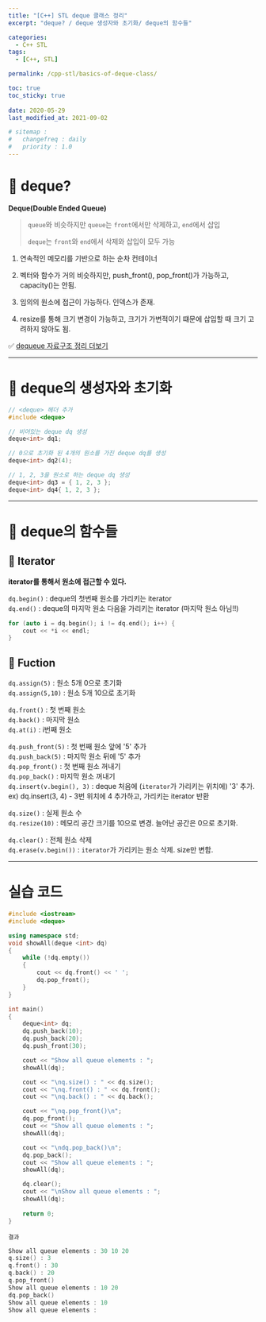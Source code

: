 ```yaml
---
title: "[C++] STL deque 클래스 정리"
excerpt: "deque? / deque 생성자와 초기화/ deque의 함수들"

categories:
  - C++ STL
tags:
  - [C++, STL]

permalink: /cpp-stl/basics-of-deque-class/

toc: true
toc_sticky: true
 
date: 2020-05-29
last_modified_at: 2021-09-02

# sitemap :
#   changefreq : daily
#   priority : 1.0
---
```


# 🦥 deque?
**Deque(Double Ended Queue)**
>`queue`와 비슷하지만 `queue`는 `front`에서만 삭제하고, `end`에서 삽입
>
>`deque`는 `front`와 `end`에서 삭제와 삽입이 모두 가능

1. 연속적인 메모리를 기반으로 하는 순차 컨테이너

2. 벡터와 함수가 거의 비슷하지만, push_front(), pop_front()가 가능하고, capacity()는 안됨.

3. 임의의 원소에 접근이 가능하다. 인덱스가 존재.

4. resize를 통해 크기 변경이 가능하고, 크기가 가변적이기 떄문에 삽입할 때 크기 고려하지 않아도 됨.

✅ [dequeue 자료구조 정리 더보기](https://choiiis.github.io/data-structure/basics-of-stack-queue-and-deque/)

---
# 🦥 deque의 생성자와 초기화

```cpp
// <deque> 헤더 추가
#include <deque>
``` 
```cpp
// 비어있는 deque dq 생성
deque<int> dq1;
```
```cpp
// 0으로 초기화 된 4개의 원소를 가진 deque dq를 생성
deque<int> dq2(4);
```
```cpp  
// 1, 2, 3을 원소로 하는 deque dq 생성
deque<int> dq3 = { 1, 2, 3 };
deque<int> dq4{ 1, 2, 3 };
```

---  
# 🦥 deque의 함수들
## 🌴 Iterator
**iterator를 통해서 원소에 접근할 수 있다.**

``dq.begin()`` : deque의 첫번째 원소를 가리키는 iterator<br>
``dq.end()`` : deque의 마지막 원소 다음을 가리키는 iterator (마지막 원소 아님!!)

```cpp
for (auto i = dq.begin(); i != dq.end(); i++) {
	cout << *i << endl;
}
```

## 🌴 Fuction
``dq.assign(5)`` : 원소 5개 0으로 초기화<br>
``dq.assign(5,10)`` : 원소 5개 10으로 초기화<br>

``dq.front()`` : 첫 번째 원소<br>
``dq.back()`` : 마지막 원소<br>
``dq.at(i)`` : i번째 원소

``dq.push_front(5)`` : 첫 번째 원소 앞에 '5' 추가<br>
``dq.push_back(5)`` : 마지막 원소 뒤에 '5' 추가<br>
``dq.pop_front()`` : 첫 번째 원소 꺼내기<br>
``dq.pop_back()`` : 마지막 원소 꺼내기<br>
``dq.insert(v.begin(), 3)`` : deque 처음에 (``iterator``가 가리키는 위치에) '3' 추가. ex) dq.insert(3, 4) - 3번 위치에 4 추가하고, 가리키는 iterator 반환

``dq.size()`` : 실제 원소 수<br>
``dq.resize(10)`` : 메모리 공간 크기를 10으로 변경. 늘어난 공간은 0으로 초기화. 

``dq.clear()`` : 전체 원소 삭제<br>
``dq.erase(v.begin())`` : ``iterator``가 가리키는 원소 삭제. size만 변함.
  
---
# 실습 코드

```cpp
#include <iostream> 
#include <deque> 

using namespace std;
void showAll(deque <int> dq)
{
    while (!dq.empty())
    {
        cout << dq.front() << ' ';
        dq.pop_front();
    }
}

int main()
{
    deque<int> dq;
    dq.push_back(10);
    dq.push_back(20);
    dq.push_front(30);

    cout << "Show all queue elements : ";
    showAll(dq);

    cout << "\nq.size() : " << dq.size();
    cout << "\nq.front() : " << dq.front();
    cout << "\nq.back() : " << dq.back();

    cout << "\nq.pop_front()\n";
    dq.pop_front();
    cout << "Show all queue elements : ";
    showAll(dq);

    cout << "\ndq.pop_back()\n";
    dq.pop_back();
    cout << "Show all queue elements : ";
    showAll(dq);

    dq.clear();
    cout << "\nShow all queue elements : ";
    showAll(dq);
   
    return 0;
}
```
`결과`
```cpp
Show all queue elements : 30 10 20
q.size() : 3
q.front() : 30
q.back() : 20
q.pop_front()
Show all queue elements : 10 20
dq.pop_back()
Show all queue elements : 10
Show all queue elements :
```